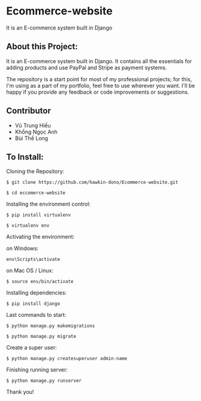# Ecommerce-website


It is an E-commerce system built in Django

## About this Project:

It is an E-commerce system built in Django. It contains all the essentials for adding products and use PayPal and Stripe as payment systems.

The repository is a start point for most of my professional projects; for this, I'm using as a part of my portfolio, feel free to use wherever you want. I'll be happy if you provide any feedback or code improvements or suggestions.

## Contributor
- Vũ Trung Hiếu 
- Khổng Ngọc Anh
- Bùi Thế Long


## To Install:

Cloning the Repository:

```
$ git clone https://github.com/hawkin-dono/Ecommerce-website.git

$ cd eccomerce-website

```

Installing the environment control:

```
$ pip install virtualenv

$ virtualenv env

```

Activating the environment:

on Windows:
```
env\Scripts\activate

```
on Mac OS / Linux:
```
$ source env/bin/activate

```

Installing dependencies:

```
$ pip install django

```

Last commands to start:

```
$ python manage.py makemigrations

$ python manage.py migrate

```
Create a super user:

```
$ python manage.py createsuperuser admin-name

```

Finishing running server:

```
$ python manage.py runserver

```



Thank you!
